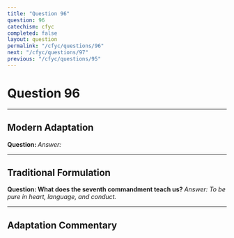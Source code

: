 ```yaml
---
title: "Question 96"
question: 96
catechism: cfyc
completed: false
layout: question
permalink: "/cfyc/questions/96"
next: "/cfyc/questions/97"
previous: "/cfyc/questions/95"
---
```

# Question 96
---
## Modern Adaptation
<strong>
    Question:
</strong>

<em>
    Answer:
</em>

---
## Traditional Formulation
<strong>
    Question: What does the seventh commandment teach us?
</strong>

<em>
    Answer: To be pure in heart, language, and conduct.
</em>

---
## Adaptation Commentary
